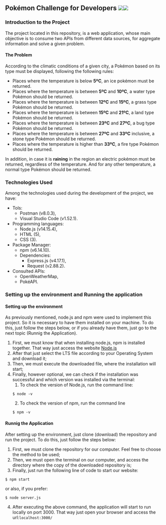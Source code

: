 ## Pokémon Challenge for Developers ![](https://icon-icons.com/icons2/896/PNG/32/pokemon_go_play_game_cinema_film_movie_icon-icons.com_69163.png)![](https://icon-icons.com/icons2/851/PNG/32/pikachu_icon-icons.com_67535.png)

### Introduction to the Project 
The project located in this repository, is a web application, whose main objective is to consume two APIs from different data sources, for aggregate information and solve a given problem. 

#### The Problem
According to the climatic conditions of a given city, a Pokémon based on its type must be displayed, following the following rules: 

*  Places where the temperature is below **5ºC**, an ice pokémon must be returned. 
*  Places where the temperature is between **5ºC** and **10ºC**, a water type Pokémon should be returned. 
*  Places where the temperature is between **12ºC** and **15ºC**, a grass type Pokémon should be returned. 
*  Places where the temperature is between **15ºC** and **21ºC**, a land type Pokémon should be returned. 
*  Places where the temperature is between **23ºC** and **27ºC**, a bug type Pokémon should be returned.
*  Places where the temperature is between **27ºC** and **33ºC** inclusive, a stone type Pokémon should be returned. 
*  Places where the temperature is higher than **33ºC**, a fire type Pokémon should be returned. 

In addition, in case it is **raining** in the region an electric pokémon must be returned, regardless of the temperature. And for any other temperature, a normal type Pokémon should be returned. 

### Technologies Used 
Among the technologies used during the development of the project, we have: 
* Tols:
  * Postman (v8.0.3),
  * Visual Studio Code (v1.52.1).
* Programming languages:
  * Node.js (v14.15.4),
  * HTML (5),
  * CSS (3).
* Package Manager:
    * npm (v6.14.10).
    * Dependencies:
      * Express.js (v4.17.1),
      * Request (v2.88.2).
* Consulted APIs:
  * OpenWeatherMap,
  * PokéAPI.
  
### Setting up the environment and Running the application 
#### Setting up the environment
As previously mentioned, node.js and npm were used to implement this project. So it is necessary to have them installed on your machine. To do this, just follow the steps below, or if you already have them, just go to the next topic (Runnig the Application). 
  1. First, we must know that when installing node.js, npm is installed together. That way just access the website  [Node.js](https://nodejs.org/en/download/)
  2. After that just select the LTS file according to your Operating System and download it;
  3. Then, we must execute the downloaded file, where the installation will start;
  4. Finally, however optional, we can check if the installation was successful and which version was installed via the terminal: 
     1. To check the version of Node.js, run the command line:
     ```
     $ node -v
     ```
     2. To check the version of npm, run the command line
     ```
     $ npm -v
     ```

#### Runnig the Application
After setting up the environment, just clone (download) the repository and run the project. To do this, just follow the steps below: 
  1. First, we must clone the repository for our computer. Feel free to choose the method to be used;
  2. Then, we must open the terminal on our computer, and access the directory where the copy of the downloaded repository is;
  3. Finally, just run the following line of code to start our website:  
  ```
  $ npm start
  ```
  or also, if you prefer: 
   ```
  $ node server.js
  ```
  4. After executing the above command, the application will start to run locally on port 3000. That way just open your browser and access the url:`localhost:3000/`
 
  


